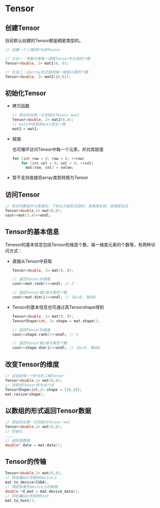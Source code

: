 # Tensor

## 创建Tensor

目前默认创建的Tensor都是稠密类型的。

```cpp
// 创建一个二维的8*8的Tensor

// 方法一：参数代表每一维度Tensor中元素的个数
Tensor<double, 2> mat1(8, 8);

// 方法二：以array形式组织每一维度元素的个数
Tensor<double, 2> mat2({8,8});
```

## 初始化Tensor

* 拷贝函数

  ```cpp
  // 假设存在某一已初始化Tensor mat1
  Tensor<double, 2> mat2(8,8);
  // mat2中信息和mat1完全一致
  mat2 = mat1;
  ```

* 赋值

  也可循环访问Tensor中每一个元素，并对其赋值

  ```cpp
  for (int row = 0; row < 8; ++row)
      for (int col = 0; col < 8; ++col)
        mat(row, col) = value;
  ```

* 暂不支持直接将array类型转换为Tensor

## 访问Tensor

```cpp
// 和访问数组中元素类似，下标以元组形式组织，高维度在前，低维度在后
Tensor<double,2> mat(8,8);
cout<<mat(3,4)<<endl;
```

## Tensor的基本信息

Tenesor的基本信息包括Tensor的维度个数，每一维度元素的个数等，有两种访问方式：

* 直接从Tensor中获取

  ```cpp
  Tensor<double, 2> mat(8, 8);
  
  // 返回Tensor的维度
  cout<<mat.rank()<<endl; // 2
  
  // 返回Tensor第i维元素的个数
  cout<<mat.dim(i)<<endl; // 当i=0, 输出8
  ```

* Tensor的基本信息也可通过其Tensorshape得到

  ```cpp
  Tensor<double, 2> mat(8, 8);
  TensorShape<int, 2> shape = mat.shape();
  
  // 返回Tensor的维度
  cout<<shape.rank()<<endl; // 2
  
  // 返回Tensor第i维元素的个数
  cout<<shape.dim(i)<<endl; // 当i=0, 输出8
  ```

## 改变Tensor的维度

```cpp
// 设目前有一个8*8的二维Tensor
Tensor<double,2> mat(8,8);
// 现把该Tensor改为16*16
TensorShape<int,2> shape = {16,16};
mat.resize(shape);
```

## 以数组的形式返回Tensor数据

```cpp
// 假设存在某一已初始化Tensor mat
Tensor<double,2> mat(8,8);
// 初始化
....
// 返回其数值
double* data = mat.data();
```

## Tensor的传输

```cpp
Tensor<double,2> mat(8,8);
// 将张量mat传输到device上
mat.to_device(CUDA);
// 得到张量在device上的数据
double *d_mat = mat.device_data();
// 将张量mat传回到host
mat.to_host();
```


